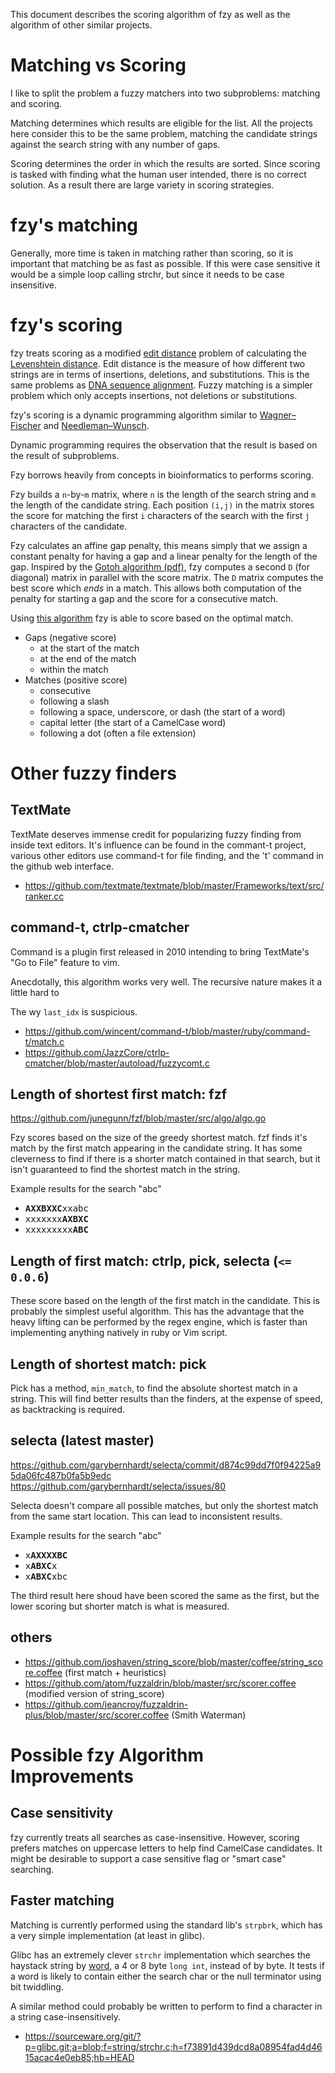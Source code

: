 
This document describes the scoring algorithm of fzy as well as the algorithm
of other similar projects.

# Matching vs Scoring

I like to split the problem a fuzzy matchers into two subproblems: matching and scoring.

Matching determines which results are eligible for the list.
All the projects here consider this to be the same problem, matching the
candidate strings against the search string with any number of gaps.

Scoring determines the order in which the results are sorted.
Since scoring is tasked with finding what the human user intended, there is no
correct solution. As a result there are large variety in scoring strategies.

# fzy's matching

Generally, more time is taken in matching rather than scoring, so it is
important that matching be as fast as possible. If this were case sensitive it
would be a simple loop calling strchr, but since it needs to be case
insensitive.

# fzy's scoring

fzy treats scoring as a modified [edit
distance](https://en.wikipedia.org/wiki/Edit_distance) problem of calculating
the
[Levenshtein distance](https://en.wikipedia.org/wiki/Levenshtein_distance).
Edit distance is the measure of how different two strings are in terms of
insertions, deletions, and substitutions. This is the same problems as [DNA
sequence alignment](https://en.wikipedia.org/wiki/Sequence_alignment). Fuzzy
matching is a simpler problem which only accepts insertions, not deletions or
substitutions.

fzy's scoring is a dynamic programming algorithm similar to
[Wagner–Fischer](https://en.wikipedia.org/wiki/Wagner%E2%80%93Fischer_algorithm)
and
[Needleman–Wunsch](https://en.wikipedia.org/wiki/Needleman%E2%80%93Wunsch_algorithm).

Dynamic programming requires the observation that the result is based on the
result of subproblems.

Fzy borrows heavily from concepts in bioinformatics to performs scoring.

Fzy builds a `n`-by-`m` matrix, where `n` is the length of the search string
and `m` the length of the candidate string. Each position `(i,j)` in the matrix
stores the score for matching the first `i` characters of the search with the
first `j` characters of the candidate.

Fzy calculates an affine gap penalty, this means simply that we assign a
constant penalty for having a gap and a linear penalty for the length of the
gap.
Inspired by the [Gotoh algorithm
(pdf)](http://www.cs.unibo.it/~dilena/LabBII/Papers/AffineGaps.pdf), fzy
computes a second `D` (for diagonal) matrix in parallel with the score matrix.
The `D` matrix computes the best score which *ends* in a match. This allows
both computation of the penalty for starting a gap and the score for a
consecutive match.

Using [this 
algorithm](https://github.com/jhawthorn/fzy/blob/master/src/match.c#L58) fzy 
is able to score based on the optimal match.

* Gaps (negative score)
  * at the start of the match
  * at the end of the match
  * within the match
* Matches (positive score)
  * consecutive
  * following a slash
  * following a space, underscore, or dash (the start of a word)
  * capital letter (the start of a CamelCase word)
  * following a dot (often a file extension)



# Other fuzzy finders

## TextMate

TextMate deserves immense credit for popularizing fuzzy finding from inside
text editors. It's influence can be found in the commant-t project, various
other editors use command-t for file finding, and the 't' command in the github
web interface.

* https://github.com/textmate/textmate/blob/master/Frameworks/text/src/ranker.cc

## command-t, ctrlp-cmatcher

Command is a plugin first released in 2010 intending to bring TextMate's
"Go to File" feature to vim.

Anecdotally, this algorithm works very well. The recursive nature makes it a little hard to 

The wy `last_idx` is suspicious.

* https://github.com/wincent/command-t/blob/master/ruby/command-t/match.c
* https://github.com/JazzCore/ctrlp-cmatcher/blob/master/autoload/fuzzycomt.c

## Length of shortest first match: fzf
https://github.com/junegunn/fzf/blob/master/src/algo/algo.go

Fzy scores based on the size of the greedy shortest match. fzf finds it's match
by the first match appearing in the candidate string. It has some cleverness to
find if there is a shorter match contained in that search, but it isn't
guaranteed to find the shortest match in the string.

Example results for the search "abc"

* <tt>**AXXBXXC**xxabc</tt>
* <tt>xxxxxxx**AXBXC**</tt>
* <tt>xxxxxxxxx**ABC**</tt>

## Length of first match: ctrlp, pick, selecta (`<= 0.0.6`)

These score based on the length of the first match in the candidate. This is
probably the simplest useful algorithm. This has the advantage that the heavy
lifting can be performed by the regex engine, which is faster than implementing
anything natively in ruby or Vim script.

## Length of shortest match: pick

Pick has a method, `min_match`, to find the absolute shortest match in a string.
This will find better results than the finders, at the expense of speed, as backtracking is required.

## selecta (latest master)
https://github.com/garybernhardt/selecta/commit/d874c99dd7f0f94225a95da06fc487b0fa5b9edc
https://github.com/garybernhardt/selecta/issues/80

Selecta doesn't compare all possible matches, but only the shortest match from the same start location.
This can lead to inconsistent results.

Example results for the search "abc"

* <tt>x**AXXXXBC**</tt>
* <tt>x**ABXC**x</tt>
* <tt>x**ABXC**xbc</tt>

The third result here shoud have been scored the same as the first, but the
lower scoring but shorter match is what is measured.


## others

* https://github.com/joshaven/string_score/blob/master/coffee/string_score.coffee (first match + heuristics)
* https://github.com/atom/fuzzaldrin/blob/master/src/scorer.coffee (modified version of string_score)
* https://github.com/jeancroy/fuzzaldrin-plus/blob/master/src/scorer.coffee (Smith Waterman)


# Possible fzy Algorithm Improvements

## Case sensitivity

fzy currently treats all searches as case-insensitive. However, scoring prefers
matches on uppercase letters to help find CamelCase candidates. It might be
desirable to support a case sensitive flag or "smart case" searching.

## Faster matching

Matching is currently performed using the standard lib's `strpbrk`, which has a
very simple implementation (at least in glibc).

Glibc has an extremely clever `strchr` implementation which searches the haystack
string by [word](https://en.wikipedia.org/wiki/Word_(computer_architecture)), a
4 or 8 byte `long int`, instead of by byte. It tests if a word is likely to
contain either the search char or the null terminator using bit twiddling.

A similar method could probably be written to perform to find a character in a
string case-insensitively.

* https://sourceware.org/git/?p=glibc.git;a=blob;f=string/strchr.c;h=f73891d439dcd8a08954fad4d4615acac4e0eb85;hb=HEAD

